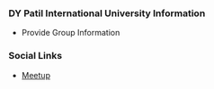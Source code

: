 ### DY Patil International University Information
* Provide Group Information

### Social Links
* [Meetup](#)


